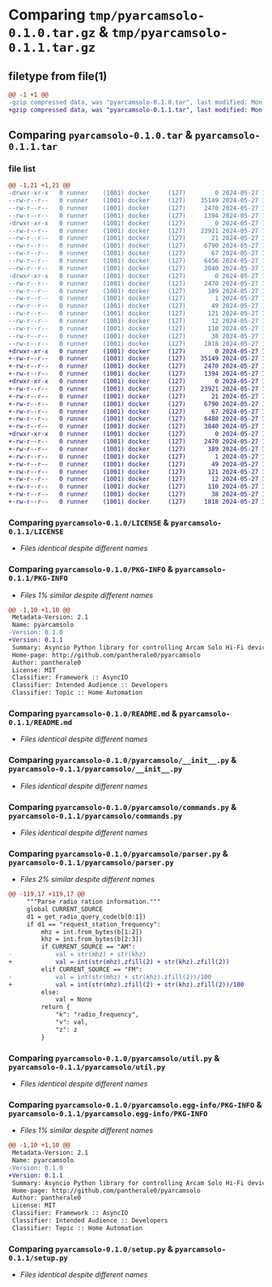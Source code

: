 # Comparing `tmp/pyarcamsolo-0.1.0.tar.gz` & `tmp/pyarcamsolo-0.1.1.tar.gz`

## filetype from file(1)

```diff
@@ -1 +1 @@
-gzip compressed data, was "pyarcamsolo-0.1.0.tar", last modified: Mon May 27 16:13:47 2024, max compression
+gzip compressed data, was "pyarcamsolo-0.1.1.tar", last modified: Mon May 27 16:35:31 2024, max compression
```

## Comparing `pyarcamsolo-0.1.0.tar` & `pyarcamsolo-0.1.1.tar`

### file list

```diff
@@ -1,21 +1,21 @@
-drwxr-xr-x   0 runner    (1001) docker     (127)        0 2024-05-27 16:13:47.160689 pyarcamsolo-0.1.0/
--rw-r--r--   0 runner    (1001) docker     (127)    35149 2024-05-27 16:13:22.000000 pyarcamsolo-0.1.0/LICENSE
--rw-r--r--   0 runner    (1001) docker     (127)     2470 2024-05-27 16:13:47.160689 pyarcamsolo-0.1.0/PKG-INFO
--rw-r--r--   0 runner    (1001) docker     (127)     1394 2024-05-27 16:13:22.000000 pyarcamsolo-0.1.0/README.md
-drwxr-xr-x   0 runner    (1001) docker     (127)        0 2024-05-27 16:13:47.156689 pyarcamsolo-0.1.0/pyarcamsolo/
--rw-r--r--   0 runner    (1001) docker     (127)    23921 2024-05-27 16:13:22.000000 pyarcamsolo-0.1.0/pyarcamsolo/__init__.py
--rw-r--r--   0 runner    (1001) docker     (127)       21 2024-05-27 16:13:22.000000 pyarcamsolo-0.1.0/pyarcamsolo/_version.py
--rw-r--r--   0 runner    (1001) docker     (127)     6790 2024-05-27 16:13:22.000000 pyarcamsolo-0.1.0/pyarcamsolo/commands.py
--rw-r--r--   0 runner    (1001) docker     (127)       67 2024-05-27 16:13:22.000000 pyarcamsolo-0.1.0/pyarcamsolo/params.py
--rw-r--r--   0 runner    (1001) docker     (127)     6456 2024-05-27 16:13:22.000000 pyarcamsolo-0.1.0/pyarcamsolo/parser.py
--rw-r--r--   0 runner    (1001) docker     (127)     3840 2024-05-27 16:13:22.000000 pyarcamsolo-0.1.0/pyarcamsolo/util.py
-drwxr-xr-x   0 runner    (1001) docker     (127)        0 2024-05-27 16:13:47.160689 pyarcamsolo-0.1.0/pyarcamsolo.egg-info/
--rw-r--r--   0 runner    (1001) docker     (127)     2470 2024-05-27 16:13:47.000000 pyarcamsolo-0.1.0/pyarcamsolo.egg-info/PKG-INFO
--rw-r--r--   0 runner    (1001) docker     (127)      389 2024-05-27 16:13:47.000000 pyarcamsolo-0.1.0/pyarcamsolo.egg-info/SOURCES.txt
--rw-r--r--   0 runner    (1001) docker     (127)        1 2024-05-27 16:13:47.000000 pyarcamsolo-0.1.0/pyarcamsolo.egg-info/dependency_links.txt
--rw-r--r--   0 runner    (1001) docker     (127)       49 2024-05-27 16:13:47.000000 pyarcamsolo-0.1.0/pyarcamsolo.egg-info/entry_points.txt
--rw-r--r--   0 runner    (1001) docker     (127)      121 2024-05-27 16:13:47.000000 pyarcamsolo-0.1.0/pyarcamsolo.egg-info/requires.txt
--rw-r--r--   0 runner    (1001) docker     (127)       12 2024-05-27 16:13:47.000000 pyarcamsolo-0.1.0/pyarcamsolo.egg-info/top_level.txt
--rw-r--r--   0 runner    (1001) docker     (127)      110 2024-05-27 16:13:22.000000 pyarcamsolo-0.1.0/pyproject.toml
--rw-r--r--   0 runner    (1001) docker     (127)       38 2024-05-27 16:13:47.160689 pyarcamsolo-0.1.0/setup.cfg
--rw-r--r--   0 runner    (1001) docker     (127)     1818 2024-05-27 16:13:22.000000 pyarcamsolo-0.1.0/setup.py
+drwxr-xr-x   0 runner    (1001) docker     (127)        0 2024-05-27 16:35:31.812261 pyarcamsolo-0.1.1/
+-rw-r--r--   0 runner    (1001) docker     (127)    35149 2024-05-27 16:35:05.000000 pyarcamsolo-0.1.1/LICENSE
+-rw-r--r--   0 runner    (1001) docker     (127)     2470 2024-05-27 16:35:31.812261 pyarcamsolo-0.1.1/PKG-INFO
+-rw-r--r--   0 runner    (1001) docker     (127)     1394 2024-05-27 16:35:05.000000 pyarcamsolo-0.1.1/README.md
+drwxr-xr-x   0 runner    (1001) docker     (127)        0 2024-05-27 16:35:31.808261 pyarcamsolo-0.1.1/pyarcamsolo/
+-rw-r--r--   0 runner    (1001) docker     (127)    23921 2024-05-27 16:35:05.000000 pyarcamsolo-0.1.1/pyarcamsolo/__init__.py
+-rw-r--r--   0 runner    (1001) docker     (127)       21 2024-05-27 16:35:05.000000 pyarcamsolo-0.1.1/pyarcamsolo/_version.py
+-rw-r--r--   0 runner    (1001) docker     (127)     6790 2024-05-27 16:35:05.000000 pyarcamsolo-0.1.1/pyarcamsolo/commands.py
+-rw-r--r--   0 runner    (1001) docker     (127)       67 2024-05-27 16:35:05.000000 pyarcamsolo-0.1.1/pyarcamsolo/params.py
+-rw-r--r--   0 runner    (1001) docker     (127)     6488 2024-05-27 16:35:05.000000 pyarcamsolo-0.1.1/pyarcamsolo/parser.py
+-rw-r--r--   0 runner    (1001) docker     (127)     3840 2024-05-27 16:35:05.000000 pyarcamsolo-0.1.1/pyarcamsolo/util.py
+drwxr-xr-x   0 runner    (1001) docker     (127)        0 2024-05-27 16:35:31.808261 pyarcamsolo-0.1.1/pyarcamsolo.egg-info/
+-rw-r--r--   0 runner    (1001) docker     (127)     2470 2024-05-27 16:35:31.000000 pyarcamsolo-0.1.1/pyarcamsolo.egg-info/PKG-INFO
+-rw-r--r--   0 runner    (1001) docker     (127)      389 2024-05-27 16:35:31.000000 pyarcamsolo-0.1.1/pyarcamsolo.egg-info/SOURCES.txt
+-rw-r--r--   0 runner    (1001) docker     (127)        1 2024-05-27 16:35:31.000000 pyarcamsolo-0.1.1/pyarcamsolo.egg-info/dependency_links.txt
+-rw-r--r--   0 runner    (1001) docker     (127)       49 2024-05-27 16:35:31.000000 pyarcamsolo-0.1.1/pyarcamsolo.egg-info/entry_points.txt
+-rw-r--r--   0 runner    (1001) docker     (127)      121 2024-05-27 16:35:31.000000 pyarcamsolo-0.1.1/pyarcamsolo.egg-info/requires.txt
+-rw-r--r--   0 runner    (1001) docker     (127)       12 2024-05-27 16:35:31.000000 pyarcamsolo-0.1.1/pyarcamsolo.egg-info/top_level.txt
+-rw-r--r--   0 runner    (1001) docker     (127)      110 2024-05-27 16:35:05.000000 pyarcamsolo-0.1.1/pyproject.toml
+-rw-r--r--   0 runner    (1001) docker     (127)       38 2024-05-27 16:35:31.812261 pyarcamsolo-0.1.1/setup.cfg
+-rw-r--r--   0 runner    (1001) docker     (127)     1818 2024-05-27 16:35:05.000000 pyarcamsolo-0.1.1/setup.py
```

### Comparing `pyarcamsolo-0.1.0/LICENSE` & `pyarcamsolo-0.1.1/LICENSE`

 * *Files identical despite different names*

### Comparing `pyarcamsolo-0.1.0/PKG-INFO` & `pyarcamsolo-0.1.1/PKG-INFO`

 * *Files 1% similar despite different names*

```diff
@@ -1,10 +1,10 @@
 Metadata-Version: 2.1
 Name: pyarcamsolo
-Version: 0.1.0
+Version: 0.1.1
 Summary: Asyncio Python library for controlling Arcam Solo Hi-Fi devices via RS232 ser2net bridge.
 Home-page: http://github.com/pantherale0/pyarcamsolo
 Author: pantherale0
 License: MIT
 Classifier: Framework :: AsyncIO
 Classifier: Intended Audience :: Developers
 Classifier: Topic :: Home Automation
```

### Comparing `pyarcamsolo-0.1.0/README.md` & `pyarcamsolo-0.1.1/README.md`

 * *Files identical despite different names*

### Comparing `pyarcamsolo-0.1.0/pyarcamsolo/__init__.py` & `pyarcamsolo-0.1.1/pyarcamsolo/__init__.py`

 * *Files identical despite different names*

### Comparing `pyarcamsolo-0.1.0/pyarcamsolo/commands.py` & `pyarcamsolo-0.1.1/pyarcamsolo/commands.py`

 * *Files identical despite different names*

### Comparing `pyarcamsolo-0.1.0/pyarcamsolo/parser.py` & `pyarcamsolo-0.1.1/pyarcamsolo/parser.py`

 * *Files 2% similar despite different names*

```diff
@@ -119,17 +119,17 @@
     """Parse radio ration information."""
     global CURRENT_SOURCE
     d1 = get_radio_query_code(b[0:1])
     if d1 == "request_station_frequency":
         mhz = int.from_bytes(b[1:2])
         khz = int.from_bytes(b[2:3])
         if CURRENT_SOURCE == "AM":
-            val = str(mhz) + str(khz)
+            val = int(str(mhz).zfill(2) + str(khz).zfill(2))
         elif CURRENT_SOURCE == "FM":
-            val = int(str(mhz) + str(khz).zfill(2))/100
+            val = int(str(mhz).zfill(2) + str(khz).zfill(2))/100
         else:
             val = None
         return {
             "k": "radio_frequency",
             "v": val,
             "z": z
         }
```

### Comparing `pyarcamsolo-0.1.0/pyarcamsolo/util.py` & `pyarcamsolo-0.1.1/pyarcamsolo/util.py`

 * *Files identical despite different names*

### Comparing `pyarcamsolo-0.1.0/pyarcamsolo.egg-info/PKG-INFO` & `pyarcamsolo-0.1.1/pyarcamsolo.egg-info/PKG-INFO`

 * *Files 1% similar despite different names*

```diff
@@ -1,10 +1,10 @@
 Metadata-Version: 2.1
 Name: pyarcamsolo
-Version: 0.1.0
+Version: 0.1.1
 Summary: Asyncio Python library for controlling Arcam Solo Hi-Fi devices via RS232 ser2net bridge.
 Home-page: http://github.com/pantherale0/pyarcamsolo
 Author: pantherale0
 License: MIT
 Classifier: Framework :: AsyncIO
 Classifier: Intended Audience :: Developers
 Classifier: Topic :: Home Automation
```

### Comparing `pyarcamsolo-0.1.0/setup.py` & `pyarcamsolo-0.1.1/setup.py`

 * *Files identical despite different names*

